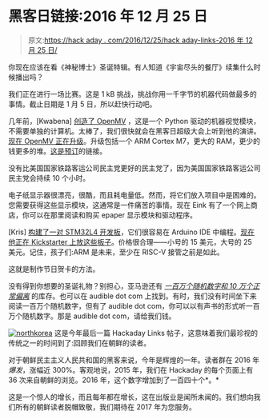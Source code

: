 # 黑客日链接:2016 年 12 月 25 日

> 原文:[https://hack aday . com/2016/12/25/hack aday-links-2016 年 12 月 25 日/](https://hackaday.com/2016/12/25/hackaday-links-december-25th-2016/)

你现在应该在看《神秘博士》圣诞特辑。有人知道《宇宙尽头的餐厅》续集什么时候播出吗？

我们正在进行一场比赛。这是 1 kB 挑战，挑战你用一千字节的机器代码做最多的事情。截止日期是 1 月 5 日，所以赶快行动吧。

几年前，[Kwabena] [创造了 OpenMV](https://hackaday.io/project/1313-openmv) ，这是一个 Python 驱动的机器视觉模块，不需要单独的计算机。太棒了，我们很快就会在黑客日超级大会上听到他的演讲。[现在 OpenMV 正在升级](https://openmv.io/)。升级包括一个 ARM Cortex M7，更大的 RAM，更少的钱更多的堆。[这是预订](https://openmv.io/products/openmv-cam-m7)的链接。

没有比美国国家铁路客运公司民主党更好的民主党了，因为美国国家铁路客运公司民主党会持续 10 个小时。

电子纸显示器很漂亮，很酷，而且耗电量低。然而，将它们放入项目中是困难的。您需要获得这些显示模块，这通常是一件痛苦的事情。现在 Eink 有了一个网上商店，你可以在那里阅读和购买 epaper 显示模块和驱动程序。

[Kris] [构建了一对 STM32L4 开发板](https://hackaday.io/project/19100-arduino-programmable-cortex-m4f-development-boards)，它们很容易在 Arduino IDE 中编程。[现在他正在 Kickstarter 上放这些板子](https://www.kickstarter.com/projects/2109048010/arduino-programmable-cortex-m4f-development-boards)。价格很合理——小号的 15 美元，大号的 25 美元。记住，孩子们:ARM 是未来，至少在 RISC-V 接管之前是如此。

这就是制作节日贺卡的方法。

没有得到你想要的圣诞礼物？别担心，亚马逊还有 *[一百万个随机数字和 10 万个正常偏离](https://www.amazon.com/Million-Random-Digits-Normal-Deviates/dp/0833030477)* 的库存。也可以在 audible dot com 上找到。有时，我们没有时间坐下来阅读一百万个随机数字，但有了 audible dot com，你可以以有声书的形式听一百万个随机数字。那是 audible dot com，请给我们钱。

[![northkorea](../Images/a26fad96f3a8907df6ca13d96be0ffa0.png)](https://hackaday.com/wp-content/uploads/2016/12/northkorea1.png) 这是今年最后一篇 Hackaday Links 帖子，这意味着我们最珍视的传统之一的时间到了:回顾我们在朝鲜的读者。

对于朝鲜民主主义人民共和国的黑客来说，今年是辉煌的一年。读者群在 2016 年*爆发*，涨幅近 300%。客观地说，2015 年，我们在 Hackaday 的每个页面上有 36 次来自朝鲜的浏览。2016 年，这个数字增加到了一百四十个*。*

这是一个惊人的增长，而且每年都在增长，这在出版业是闻所未闻的。我们想向我们所有的朝鲜读者脱帽致敬，我们期待在 2017 年为您服务。